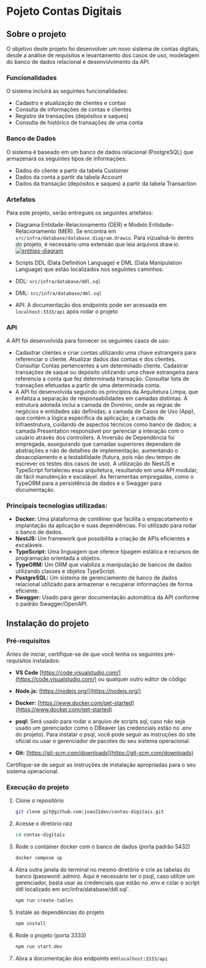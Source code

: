 # Pojeto Contas Digitais

## Sobre o projeto

O objetivo deste projeto foi desenvolver um novo sistema de contas digitais, desde a análise de requisitos e levantamento dos casos de uso, modelagem do banco de dados relacional e desenvolvimento da API.

### Funcionalidades

O sistema incluirá as seguintes funcionalidades:

- Cadastro e atualização de clientes e contas
- Consulta de informações de contas e clientes
- Registro de transações (depósitos e saques)
- Consulta de histórico de transações de uma conta

### Banco de Dados

O sistema é baseado em um banco de dados relacional (PostgreSQL) que armazenará os seguintes tipos de informações:

- Dados do cliente a partir da tabela Customer
- Dados da conta a partir da tabela Account
- Dados da transação (depósitos e saques) a partir da tabela Transaction

### Artefatos

Para este projeto, serão entregues os seguintes artefatos:

- Diagrama Entidade-Relacionamento (DER) e Modelo Entidade-Relacionamento (MER). Se encontra em `src/infra/database/database.diagram.drawio`. Para vizualisá-lo dentro do projeto, é necessário uma extensão que leia arquivos draw.io.
  <a href="https://ibb.co/BLMCLD8"><img src="https://i.ibb.co/JnJsnLX/entities-diagram.png" alt="entities-diagram" border="0"></a>

- Scripts DDL (Data Definition Language) e DML (Data Manipulation Language) que estão localizados nos seguintes caminhos:
- DDL: `src/infra/database/ddl.sql`
- DML: `src/infra/database/dml.sql`

- API: A documentação dos endpoints pode ser acessada em `localhost:3333/api` após rodar o projeto 

### API

A API foi desenvolvida para fornecer os seguintes casos de uso:

- Cadastrar clientes e criar contas utilizando uma chave estrangeira para referenciar o cliente. Atualizar dados das contas e dos clientes. Consultar Contas pertencentes a um determinado cliente. Cadastrar transações de saque ou depósito utilizando uma chave estrangeira para referencia a conta que fez determinada transação. Consultar lista de transações efetuadas a partir de uma determinada conta.
- A API foi desenvolvida seguindo os princípios da Arquitetura Limpa, que enfatiza a separação de responsabilidades em camadas distintas. A estrutura adotada inclui a camada de Domínio, onde as regras de negócios e entidades são definidas; a camada de Casos de Uso (App), que contém a lógica específica da aplicação; a camada de Infraestrutura, cuidando de aspectos técnicos como banco de dados; a camada Presentation responsável por gerenciar a interação com o usuário através dos controllers. A Inversão de Dependência foi empregada, assegurando que camadas superiores dependam de abstrações e não de detalhes de implementação, aumentando o desacoplamento e a testabilidade (futura, pois não deu tempo de escrever os testes dos casos de uso). A utilização do NestJS e TypeScript fortaleceu essa arquitetura, resultando em uma API modular, de fácil manutenção e escalável. As ferramentas empregadas, como o TypeORM para a persistência de dados e o Swagger para documentação.

### Principais tecnologias utilizadas:

- **Docker:** Uma plataforma de contêiner que facilita o empacotamento e implantação da aplicação e suas dependências. Foi utilizado para rodar o banco de dados.
- **NestJS:** Um framework que possibilita a criação de APIs eficientes e escaláveis.
- **TypeScript:** Uma linguagem que oferece tipagem estática e recursos de programação orientada a objetos.
- **TypeORM:** Um ORM que viabiliza a manipulação de bancos de dados utilizando classes e objetos TypeScript.
- **PostgreSQL:** Um sistema de gerenciamento de banco de dados relacional utilizado para armazenar e recuperar informações de forma eficiente.
- **Swagger:** Usado para gerar documentação automática da API conforme o padrão Swagger/OpenAPI.

## Instalação do projeto

### Pré-requisitos

Antes de iniciar, certifique-se de que você tenha os seguintes pré-requisitos instalados:

- **VS Code** [https://code.visualstudio.com/](https://code.visualstudio.com/) ou qualquer outro editor de código

- **Node.js:** [https://nodejs.org/](https://nodejs.org/)

- **Docker:** [https://www.docker.com/get-started](https://www.docker.com/get-started)

- **psql:** Será usado para rodar o arquivo de scripts sql, caso não seja usado um gerenciador como o DBeaver (as credenciais estão no .env do projeto). Para instalar o psql, você pode seguir as instruções do site oficial ou usar o gerenciador de pacotes do seu sistema operacional.

- **Git:** [https://git-scm.com/downloads](https://git-scm.com/downloads)

Certifique-se de seguir as instruções de instalação apropriadas para o seu sistema operacional.

### Execução do projeto

1. Clone o repositório
   ```sh
   git clone git@github.com:joao21dev/contas-digitais.git
   ```
2. Acesse o diretório raiz
   ```sh
   cd contas-digitais
   ```
3. Rode o container docker com o banco de dados (porta padrão 5432)
   ```js
   docker compose up
   ```
4. Abra outra janela do terminal no mesmo diretório e crie as tabelas do banco (password: admin). Aqui é necessário ter o psql, caso utilize um gerenciador, basta usar as credenciais que estão no .env e colar o script ddl localizado em src/infra/database/ddl.sql`.
   ```js
   npm run create-tables
   ```
5. Instale as dependências do projeto
   ```js
   npm install
   ```
6. Rode o projeto (porta 3333)
   ```js
   npm run start:dev
   ```
7. Abra a documentação dos endpoints em`localhost:3333/api`
